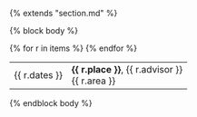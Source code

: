 {% extends "section.md" %}

{% block body %}
<table class="table table-hover">
{% for r in items %}
<tr>
  <td class='col-md-3'>{{ r.dates }}</td>
  <td>
    <strong>{{ r.place }}</strong>, {{ r.advisor }} <br>
    {{ r.area }}
  </td>
</tr>
{% endfor %}
</table>

{% endblock body %}
